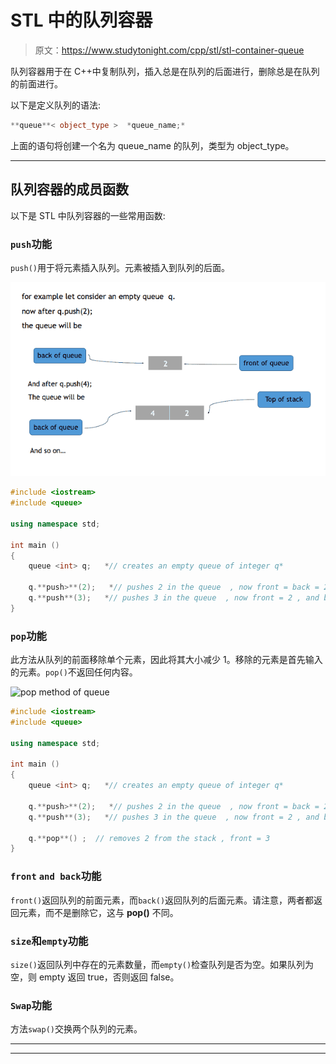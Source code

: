 # STL 中的队列容器

> 原文：<https://www.studytonight.com/cpp/stl/stl-container-queue>

队列容器用于在 C++中复制队列，插入总是在队列的后面进行，删除总是在队列的前面进行。

以下是定义队列的语法:

```cpp
**queue**< object_type >  *queue_name;*
```

上面的语句将创建一个名为 queue_name 的队列，类型为 object_type。

* * *

## 队列容器的成员函数

以下是 STL 中队列容器的一些常用函数:

### `push`功能

`push()`用于将元素插入队列。元素被插入到队列的后面。

![push method of queue](img/be44f6d86259fc32b8c5e37fcb1e4a04.png)

```cpp
#include <iostream>      
#include <queue> 

using namespace std;   

int main ()
{
    queue <int> q;   *// creates an empty queue of integer q* 

    q.**push>**(2);   *// pushes 2 in the queue  , now front = back = 2*
    q.**push**(3);   *// pushes 3 in the queue  , now front = 2 , and back = 3*
}
```

### `pop`功能

此方法从队列的前面移除单个元素，因此将其大小减少 1。移除的元素是首先输入的元素。`pop()`不返回任何内容。

![pop method of queue](img/496c3277e1c9054b71070b6801e19076.png)

```cpp
#include <iostream>      
#include <queue> 

using namespace std;   

int main ()
{
    queue <int> q;   *// creates an empty queue of integer q* 

    q.**push>**(2);   *// pushes 2 in the queue  , now front = back = 2*
    q.**push**(3);   *// pushes 3 in the queue  , now front = 2 , and back = 3*

    q.**pop**() ;  // removes 2 from the stack , front = 3
}
```

### `front` `and back`功能

`front()`返回队列的前面元素，而`back()`返回队列的后面元素。请注意，两者都返回元素，而不是删除它，这与 **pop()** 不同。

### `size`和`empty`功能

`size()`返回队列中存在的元素数量，而`empty()`检查队列是否为空。如果队列为空，则 empty 返回 true，否则返回 false。

### `Swap`功能

方法`swap()`交换两个队列的元素。

* * *

* * *